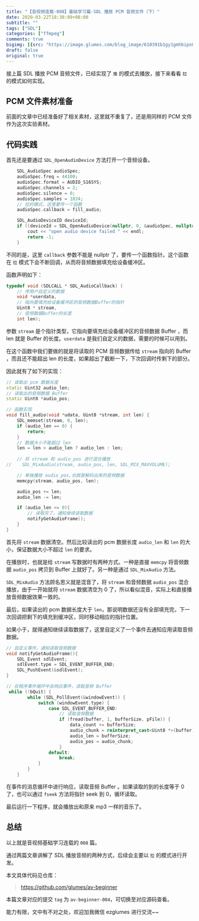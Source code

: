 ```yaml
---
title: "【音视频连载-008】基础学习篇-SDL 播放 PCM 音频文件（下）"
date: 2020-03-22T18:38:09+08:00
subtitle: ""
tags: ["SDL"]
categories: ["ffmpeg"]
comments: true
bigimg: [{src: "https://image.glumes.com/blog_image/610391b1gy1gmhbipn8w5j208x0sgtk7.jpg", desc: ""}]
draft: false
original: true
---
```


接上篇 SDL 播放 PCM 音频文件，已经实现了 `推` 的模式去播放，接下来看看 `拉` 的模式如何实现。

<!--more-->

## PCM 文件素材准备

前面的文章中已经准备好了相关素材，这里就不重复了，还是用同样的 PCM 文件作为这次实验素材。


## 代码实践

首先还是要通过 `SDL_OpenAudioDevice` 方法打开一个音频设备。

```cpp
    SDL_AudioSpec audioSpec;
    audioSpec.freq = 44100;
    audioSpec.format = AUDIO_S16SYS;
    audioSpec.channels = 2;
    audioSpec.silence = 0;
    audioSpec.samples = 1024;
    // 拉的模式，这里要传一个函数
    audioSpec.callback = fill_audio;

    SDL_AudioDeviceID deviceId;
    if ((deviceId = SDL_OpenAudioDevice(nullptr, 0, &audioSpec, nullptr, SDL_AUDIO_ALLOW_ANY_CHANGE)) < 2) {
        cout << "open audio device failed " << endl;
        return -1;
    }
```

不同的是，这里 `callback` 参数不能是 nullptr 了，要传一个函数指针。这个函数在 `拉` 模式下会不断回调，从而将音频数据填充给设备缓冲区。

函数声明如下：

```cpp
typedef void (SDLCALL * SDL_AudioCallback) (
    // 传用户自定义的数据
    void *userdata, 
    // 指向要填充给设备缓冲区的音频数据Buffer的指针
    Uint8 * stream,
    // 音频数据Buffer的长度
    int len);
```

参数 `stream` 是个指针类型，它指向要填充给设备缓冲区的音频数据 Buffer ，而 len 就是 Buffer 的长度。`userdata` 是我们自定义的数据，需要的时候可以用到。

在这个函数中我们要做的就是将读取的 PCM 音频数据传给 `stream` 指向的 Buffer ，而且还不能超出 len 的长度，如果超出了截断一下，下次回调时传剩下的部分。

因此就有了如下的实现：

```cpp
// 读取出 pcm 数据长度
static Uint32 audio_len;
// 读取出的音频数据 Buffer
static Uint8 *audio_pos;

// 函数实现
void fill_audio(void *udata, Uint8 *stream, int len) {
    SDL_memset(stream, 0, len);
    if (audio_len == 0) {
        return;
    }
    // 数据大小不能超过 len
    len = len > audio_len ? audio_len : len;
    
    // 将 stream 和 audio_pos 进行混合播放
//    SDL_MixAudio(stream, audio_pos, len, SDL_MIX_MAXVOLUME);

    // 单独播放 audio_pos,也就是解码出来的音频数据
    memcpy(stream, audio_pos, len);

    audio_pos += len;
    audio_len -= len;

    if (audio_len <= 0){
        // 读取完了，通知继续读取数据
        notifyGetAudioFrame();
    }
}
```


首先将 `stream` 数据清空。然后比较读出的 pcm 数据长度 `audio_len` 和 `len` 的大小，保证数据大小不超过 `len` 的要求。

在播放时，也就是给 `stream` 写数据时有两种方式。一种是直接 `memcpy` 将音频数据 `audio_pos` 拷贝到 Buffer 上就好了。另一种是通过 `SDL_MixAudio` 方法。


`SDL_MixAudio` 方法顾名思义就是混音了，将 `stream` 和音频数据 `audio_pos` 混合播放，由于一开始就将 `stream` 数据清空为 0 了，所以看似混音，实际上和直接播放音频数据效果一致的。


最后，如果读出的 pcm 数据长度大于 `len`，那说明数据还没有全部填充完，下一次回调把剩下的填充到缓冲区，同时移动相应的指针位置。

如果小于，就得通知继续读取数据了，这里自定义了一个事件去通知应用读取音频数据。

```cpp
// 自定义事件，通知读取音频数据
void notifyGetAudioFrame(){
    SDL_Event sdlEvent;
    sdlEvent.type = SDL_EVENT_BUFFER_END;
    SDL_PushEvent(&sdlEvent);
}

// 在程序事件循环中去响应事件，读取音频 Buffer
 while (!bQuit) {
        while (SDL_PollEvent(&windowEvent)) {
            switch (windowEvent.type) {
                case SDL_EVENT_BUFFER_END:
                    // 读取音频数据
                    if (fread(buffer, 1, bufferSize, pFile)) {
                        data_count += bufferSize;
                        audio_chunk = reinterpret_cast<Uint8 *>(buffer);
                        audio_len = bufferSize;
                        audio_pos = audio_chunk;
                    }
                default:
                    break;
            }
        }
    }
```

在事件的消息循环中进行响应，读取音频 Buffer 。如果读取的到的长度等于 0 了，也可以通过 `fseek` 方法将指针 seek 到 0，循环读取。


最后运行一下程序，就会播放出和原来 mp3 一样的音乐了。


## 总结

以上就是音视频基础学习连载的 `008` 篇。

通过两篇文章讲解了 SDL 播放音频的两种方式，后续会主要以 `拉` 的模式进行开发。

本文具体代码见仓库：

> https://github.com/glumes/av-beginner

本篇文章对应的提交 `tag` 为 `av-beginner-004`，可切换至对应源码查看。

能力有限，文中有不对之处，欢迎加我微信 ezglumes 进行交流~~
